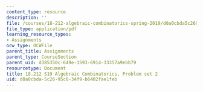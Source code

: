 ```yaml
---
content_type: resource
description: ''
file: /courses/18-212-algebraic-combinatorics-spring-2019/d0a0cbda5c2695c634f9b6402fae1feb_MIT18_212S19_pset2.pdf
file_type: application/pdf
learning_resource_types:
- Assignments
ocw_type: OCWFile
parent_title: Assignments
parent_type: CourseSection
parent_uid: d385350c-649e-1593-6914-33357a9ebb79
resourcetype: Document
title: 18.212 S19 Algebraic Combinatorics, Problem set 2
uid: d0a0cbda-5c26-95c6-34f9-b6402fae1feb
---
```

